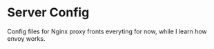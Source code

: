 # Server Config

Config files for Nginx proxy fronts everyting for now, while I learn how envoy works.

